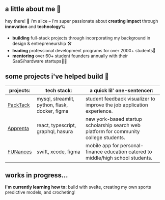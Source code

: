 ## a little about me 🍥 
hey there! 👋 i'm alice – i'm super passionate about **creating impact** through **innovation** and **technology**🪐
- **building** full-stack projects through incorporating my background in design & entrepreneurship 🛠️
- **leading** professional development programs for over 2000+ students👀
- **mentoring** over 60+ student founders annually with their SaaS/hardware startups👩‍💻

## some projects i've helped build 📓 
| projects: | tech stack: | a quick lil' one-sentencer: | 
|-------|--------| ----------|
|[PackTack](https://github.com/akl5/PackTrack)  | mysql, streamlit, python, flask, docker, figma | student feedback visualizer to improve the job application experience.|
| [Apprenta](https://www.apprenta.co/)| react, typescript, graphql, hasura | new york-based startup scholarship search web platform for community college students. |
|[FUNances](https://github.com/clarissaramos/Funances-)| swift, xcode, figma | mobile app for personal-finance education catered to middle/high school students. |

## works in progress...
**i'm currently learning how to:** build with svelte, creating my own sports predictive models, and crocheting! 
